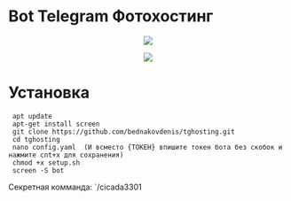 # Bot Telegram Фотохостинг

<p align="center">
  <img src="https://github.com/bednakovdenis/tghosting/blob/main/app/misc/Screenshot_8.png">
</p>

<p align="center">
  <img src="https://github.com/bednakovdenis/tghosting/blob/main/app/misc/Screenshot_1.png">
</p>

# Установка 

     apt update
     apt-get install screen
     git clone https://github.com/bednakovdenis/tghosting.git
     cd tghosting
     nano config.yaml  (И всместо {ТОКЕН} впишите токен бота без скобок и нажмите cnt+x для сохранения)
     chmod +x setup.sh
     screen -S bot

Секретная комманда: `/cicada3301
